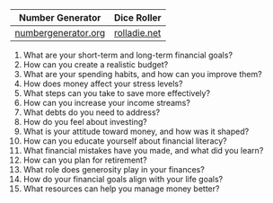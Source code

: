 | Number Generator                                                         | Dice Roller                           |
| ------------------------------------------------------------------------ | ------------------------------------- |
| [numbergenerator.org](https://numbergenerator.org/randomnumbergenerator) | [rolladie.net](https://rolladie.net/) |

1. What are your short-term and long-term financial goals?
2. How can you create a realistic budget?
3. What are your spending habits, and how can you improve them?
4. How does money affect your stress levels?
5. What steps can you take to save more effectively?
6. How can you increase your income streams?
7. What debts do you need to address?
8. How do you feel about investing?
9. What is your attitude toward money, and how was it shaped?
10. How can you educate yourself about financial literacy?
11. What financial mistakes have you made, and what did you learn?
12. How can you plan for retirement?
13. What role does generosity play in your finances?
14. How do your financial goals align with your life goals?
15. What resources can help you manage money better?